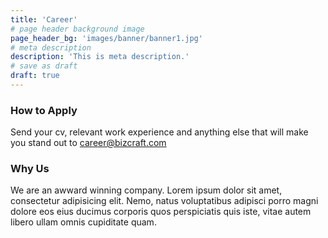 ```yaml
---
title: 'Career'
# page header background image
page_header_bg: 'images/banner/banner1.jpg'
# meta description
description: 'This is meta description.'
# save as draft
draft: true
---
```


### How to Apply

Send your cv, relevant work experience and anything else that will make you stand out to
career@bizcraft.com

### Why Us

We are an awward winning company. Lorem ipsum dolor sit amet, consectetur adipisicing elit. Nemo, natus
voluptatibus adipisci porro magni dolore eos eius ducimus corporis quos perspiciatis quis iste, vitae
autem libero ullam omnis cupiditate quam.
